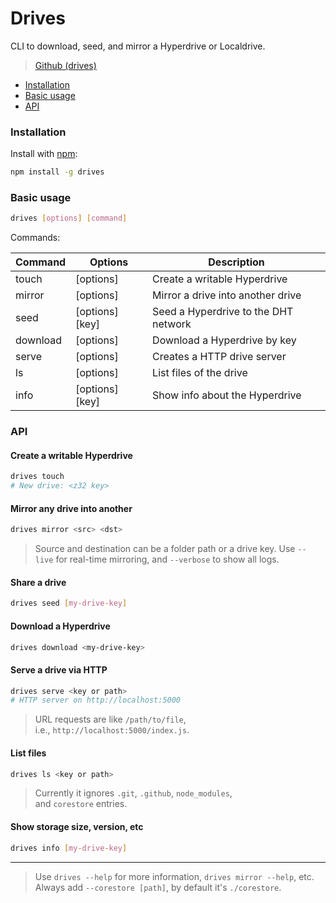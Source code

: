 # Drives

CLI to download, seed, and mirror a Hyperdrive or Localdrive.

>[Github (drives)](https://github.com/holepunchto/drives)

* [Installation](drives.md#installation)
* [Basic usage](drives.md#basic-usage)
* [API](drives.md#api)

### Installation

Install with [npm](https://www.npmjs.com/):

```bash
npm install -g drives
```

### Basic usage

```bash
drives [options] [command]
```

Commands:

| Command | Options | Description                              |
|---------|---------|------------------------------------------|
| touch   | [options]   | Create a writable Hyperdrive             |
| mirror  | [options] <src> <dst> | Mirror a drive into another drive   |
| seed    | [options] [key] | Seed a Hyperdrive to the DHT network |
| download | [options] <key> | Download a Hyperdrive by key |
| serve | [options] <src> | Creates a HTTP drive server |
| ls | [options] <src> | List files of the drive |
| info | [options] [key] | Show info about the Hyperdrive |

### API

#### Create a writable Hyperdrive

``` bash
drives touch
# New drive: <z32 key>
```

#### Mirror any drive into another

``` bash
drives mirror <src> <dst>
```

> Source and destination can be a folder path or a drive key. Use `--live` for real-time mirroring, and `--verbose` to show all logs.


#### Share a drive

``` bash
drives seed [my-drive-key]
```

#### Download a Hyperdrive

``` bash
drives download <my-drive-key>
```

#### Serve a drive via HTTP

``` bash
drives serve <key or path>
# HTTP server on http://localhost:5000
```

> URL requests are like `/path/to/file`, i.e., `http://localhost:5000/index.js`.

#### List files

``` bash
drives ls <key or path>
```

> Currently it ignores `.git`, `.github`, `node_modules`, and `corestore` entries.

#### Show storage size, version, etc

``` bash
drives info [my-drive-key]
```
--- 

> Use `drives --help` for more information, `drives mirror --help`, etc. Always add `--corestore [path]`, by default it's `./corestore`.

